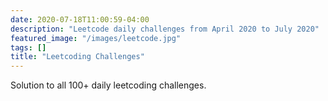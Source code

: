 ```yaml
---
date: 2020-07-18T11:00:59-04:00
description: "Leetcode daily challenges from April 2020 to July 2020"
featured_image: "/images/leetcode.jpg"
tags: []
title: "Leetcoding Challenges"
---
```


Solution to all 100+ daily leetcoding challenges.
